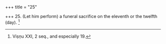 +++
title = "25"

+++
25. (Let him perform) a funeral sacrifice on the eleventh or the twelfth (day). [^20] 


[^20]:  Viṣṇu XXI, 2 seq., and especially 19.
